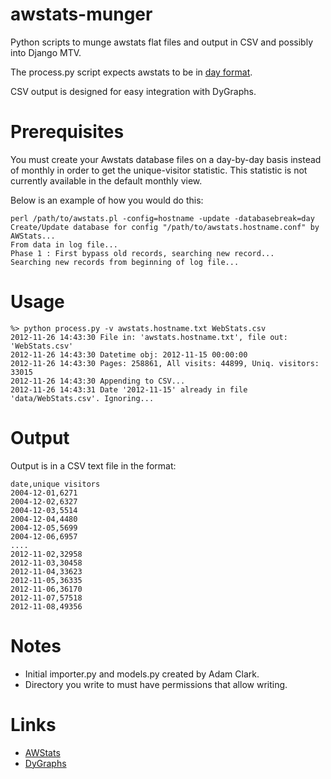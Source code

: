 awstats-munger
==============

Python scripts to munge awstats flat files and output in CSV
and possibly into Django MTV.

The process.py script expects awstats to be in [day format](http://www.internetofficer.com/awstats/daily-stats/).

CSV output is designed for easy integration with DyGraphs.

Prerequisites
=============

You must create your Awstats database files on a day-by-day
basis instead of monthly in order to get the unique-visitor
statistic. This statistic is not currently available in the
default monthly view.

Below is an example of how you would do this:

    perl /path/to/awstats.pl -config=hostname -update -databasebreak=day
    Create/Update database for config "/path/to/awstats.hostname.conf" by AWStats...
    From data in log file...
    Phase 1 : First bypass old records, searching new record...
    Searching new records from beginning of log file...

Usage
=====
    %> python process.py -v awstats.hostname.txt WebStats.csv
    2012-11-26 14:43:30 File in: 'awstats.hostname.txt', file out: 'WebStats.csv'
    2012-11-26 14:43:30 Datetime obj: 2012-11-15 00:00:00
    2012-11-26 14:43:30 Pages: 258861, All visits: 44899, Uniq. visitors: 33015
    2012-11-26 14:43:30 Appending to CSV...
    2012-11-26 14:43:31 Date '2012-11-15' already in file 'data/WebStats.csv'. Ignoring...

Output
======

Output is in a CSV text file in the format:

    date,unique visitors
    2004-12-01,6271
    2004-12-02,6327
    2004-12-03,5514
    2004-12-04,4480
    2004-12-05,5699
    2004-12-06,6957
    ....
    2012-11-02,32958
    2012-11-03,30458
    2012-11-04,33623
    2012-11-05,36335
    2012-11-06,36170
    2012-11-07,57518
    2012-11-08,49356

Notes
=====
* Initial importer.py and models.py created by Adam Clark.
* Directory you write to must have permissions that allow writing.

Links
=====
* [AWStats](http://awstats.sourceforge.net/)
* [DyGraphs](http://dygraphs.com/)
